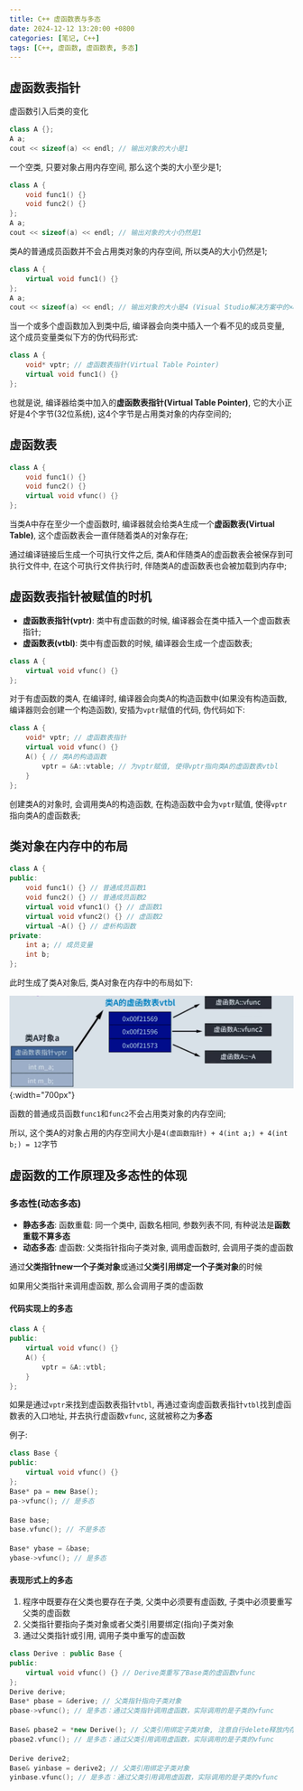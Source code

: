 ```yaml
---
title: C++ 虚函数表与多态
date: 2024-12-12 13:20:00 +0800
categories: [笔记, C++]
tags: [C++, 虚函数, 虚函数表, 多态]
---
```


## 虚函数表指针

虚函数引入后类的变化

```cpp
class A {};
A a;
cout << sizeof(a) << endl; // 输出对象的大小是1
```

一个空类, 只要对象占用内存空间, 那么这个类的大小至少是1;

```cpp
class A {
    void func1() {}
    void func2() {}
};
A a;
cout << sizeof(a) << endl; // 输出对象的大小仍然是1
```

类A的普通成员函数并不会占用类对象的内存空间, 所以类A的大小仍然是1;

```cpp
class A {
    virtual void func1() {}
};
A a;
cout << sizeof(a) << endl; // 输出对象的大小是4 (Visual Studio解决方案中的×86平台, Linux平台GCC编译的结果可能是8)
```

当一个或多个虚函数加入到类中后, 编译器会向类中插入一个看不见的成员变量, 这个成员变量类似下方的伪代码形式:

```cpp
class A {
    void* vptr; // 虚函数表指针(Virtual Table Pointer)
    virtual void func1() {}
};
```

也就是说, 编译器给类中加入的**虚函数表指针(Virtual Table Pointer)**, 它的大小正好是4个字节(32位系统), 这4个字节是占用类对象的内存空间的;

## 虚函数表

```cpp
class A {
    void func1() {}
    void func2() {}
    virtual void vfunc() {}
};
```

当类A中存在至少一个虚函数时, 编译器就会给类A生成一个**虚函数表(Virtual Table)**, 这个虚函数表会一直伴随着类A的对象存在;

通过编译链接后生成一个可执行文件之后, 类A和伴随类A的虚函数表会被保存到可执行文件中, 在这个可执行文件执行时, 伴随类A的虚函数表也会被加载到内存中;

## 虚函数表指针被赋值的时机

- **虚函数表指针(vptr)**: 类中有虚函数的时候, 编译器会在类中插入一个虚函数表指针;
- **虚函数表(vtbl)**: 类中有虚函数的时候, 编译器会生成一个虚函数表;

```cpp
class A {
    virtual void vfunc() {}
};
```

对于有虚函数的类A, 在编译时, 编译器会向类A的构造函数中(如果没有构造函数, 编译器则会创建一个构造函数), 安插为`vptr`赋值的代码, 伪代码如下:

```cpp
class A {
    void* vptr; // 虚函数表指针
    virtual void vfunc() {}
    A() { // 类A的构造函数
        vptr = &A::vtable; // 为vptr赋值, 使得vptr指向类A的虚函数表vtbl
    }
};
```

创建类A的对象时, 会调用类A的构造函数, 在构造函数中会为`vptr`赋值, 使得`vptr`指向类A的虚函数表;

## 类对象在内存中的布局

```cpp
class A {
public:
    void func1() {} // 普通成员函数1
    void func2() {} // 普通成员函数2
    virtual void vfunc1() {} // 虚函数1
    virtual void vfunc2() {} // 虚函数2
    virtual ~A() {} // 虚析构函数
private:
    int a; // 成员变量
    int b;
};
```

此时生成了类A对象后, 类A对象在内存中的布局如下:

![类A对象在内存中的布局](/assets/posts/Cpp-VirtualTable-And-Polymorphism/01.png){:width="700px"}

函数的普通成员函数`func1`和`func2`不会占用类对象的内存空间;

所以, 这个类A的对象占用的内存空间大小是`4(虚函数指针) + 4(int a;) + 4(int b;) = 12`字节

## 虚函数的工作原理及多态性的体现

### 多态性(动态多态)

- **静态多态**: 函数重载: 同一个类中, 函数名相同, 参数列表不同, 有种说法是**函数重载不算多态**
- **动态多态**: 虚函数: 父类指针指向子类对象, 调用虚函数时, 会调用子类的虚函数

通过**父类指针new一个子类对象**或通过**父类引用绑定一个子类对象**的时候

如果用父类指针来调用虚函数, 那么会调用子类的虚函数

#### 代码实现上的多态

```cpp
class A {
public:
    virtual void vfunc() {}
    A() { 
        vptr = &A::vtbl;
    }
};
```

如果是通过`vptr`来找到虚函数表指针`vtbl`, 再通过查询虚函数表指针`vtbl`找到虚函数表的入口地址, 并去执行虚函数`vfunc`, 这就被称之为**多态**

例子:

```cpp
class Base {
public:
    virtual void vfunc() {}
};
Base* pa = new Base();
pa->vfunc(); // 是多态

Base base;
base.vfunc(); // 不是多态

Base* ybase = &base;
ybase->vfunc(); // 是多态
```

#### 表现形式上的多态

1. 程序中既要存在父类也要存在子类, 父类中必须要有虚函数, 子类中必须要重写父类的虚函数
2. 父类指针要指向子类对象或者父类引用要绑定(指向)子类对象
3. 通过父类指针或引用, 调用子类中重写的虚函数

```cpp
class Derive : public Base {
public:
    virtual void vfunc() {} // Derive类重写了Base类的虚函数vfunc
};
Derive derive;
Base* pbase = &derive; // 父类指针指向子类对象
pbase->vfunc(); // 是多态：通过父类指针调用虚函数，实际调用的是子类的vfunc

Base& pbase2 = *new Derive(); // 父类引用绑定子类对象, 注意自行delete释放内存
pbase2.vfunc(); // 是多态：通过父类引用调用虚函数，实际调用的是子类的vfunc

Derive derive2;
Base& yinbase = derive2; // 父类引用绑定子类对象
yinbase.vfunc(); // 是多态：通过父类引用调用虚函数，实际调用的是子类的vfunc

```
